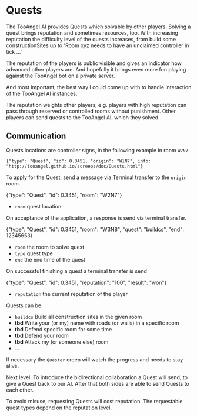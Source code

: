 # Quests

The TooAngel AI provides Quests which solvable by other players. Solving a
quest brings reputation and sometimes resources, too. With increasing reputation
the difficulty level of the quests increases, from build some constructionSites
up to 'Room xyz needs to have an unclaimed controller in tick ...'

The reputation of the players is public visible and gives an indicator how
advanced other players are. And hopefully it brings even more fun
playing against the TooAngel bot on a private server.

And most important, the best way I could come up with to handle interaction
of the TooAngel AI instances.

The reputation weights other players, e.g. players with high
reputation can pass through reserved or controlled rooms without punishment.
Other players can send quests to the TooAngel AI, which they solved.

## Communication

Quests locations are controller signs, in the following example in room `W2N7`.

    {"type": "Quest", "id": 0.3451, "origin": "W1N7", info: "http://tooangel.github.io/screeps/doc/Quests.html"}

To apply for the Quest, send a message via Terminal transfer to the `origin` room.

   {"type": "Quest", "id": 0.3451, "room": "W2N7"}

 - `room` quest location

On acceptance of the application, a response is send via terminal transfer.

   {"type": "Quest", "id": 0.3451, "room": "W3N8", "quest": "buildcs", "end": 12345653}

  - `room` the room to solve quest
  - `type` quest type
  - `end` the end time of the quest

On successful finishing a quest a terminal transfer is send

  {"type": "Quest", "id": 0.3451, "reputation": "100", "result": "won"}

 - `reputation` the current reputation of the player


Quests can be:
 - `buildcs` Build all construction sites in the given room
 - **tbd** Write your (or my) name with roads (or walls) in a specific room
 - **tbd** Defend specific room for some time
 - **tbd** Defend your room
 - **tbd** Attack my (or someone else) room
 - ...

If necessary the `Quester` creep will watch the progress and needs to stay alive.

Next level:
To introduce the bidirectional collaboration a Quest will send, to give
a Quest back to our AI. After that both sides are able to send Quests to each other.

To avoid misuse, requesting Quests will cost reputation. The requestable
quest types depend on the reputation level.
